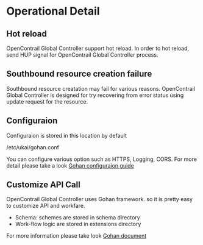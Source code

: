 # Operational Detail

## Hot reload

OpenContrail Global Controller support hot reload.
In order to hot reload, send HUP signal for OpenContrail Global Controller process.

## Southbound resource creation failure

Southbound resource creatation may fail for various reasons.
OpenContrail Global Controller is designed for try recovering from error status
using update request for the resource.

## Configuraion

Configuraion is stored in this location by default

/etc/ukai/gohan.conf

You can configure various option such as HTTPS, Logging, CORS.
For more detail please take a look [Gohan configuraion guide](http://gohan.cloudwan.io/gohan/config.html)

## Customize API Call

OpenContrail Global Controller uses Gohan framework. so it is pretty easy to
customize API and workfare.

- Schema: schemes are stored in schema directory
- Work-flow logic are stored in extensions directory

For more information please take look [Gohan document](http://gohan.cloudwan.io/gohan/)